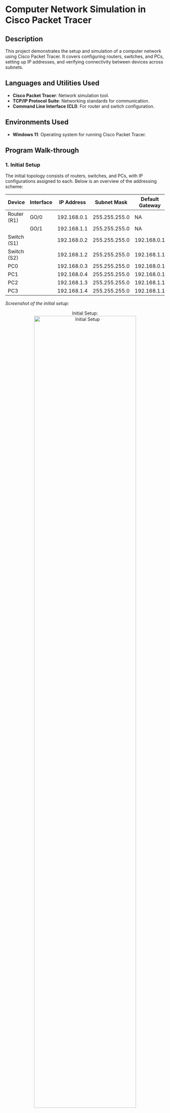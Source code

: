 # **Computer Network Simulation in Cisco Packet Tracer**

## **Description**
This project demonstrates the setup and simulation of a computer network using Cisco Packet Tracer. It covers configuring routers, switches, and PCs, setting up IP addresses, and verifying connectivity between devices across subnets.

## **Languages and Utilities Used**
- **Cisco Packet Tracer**: Network simulation tool.
- **TCP/IP Protocol Suite**: Networking standards for communication.
- **Command Line Interface (CLI)**: For router and switch configuration.

## **Environments Used**
- **Windows 11**: Operating system for running Cisco Packet Tracer.

## **Program Walk-through**

### **1. Initial Setup**
The initial topology consists of routers, switches, and PCs, with IP configurations assigned to each. Below is an overview of the addressing scheme:

| Device     | Interface | IP Address   | Subnet Mask     | Default Gateway |
|------------|-----------|--------------|-----------------|-----------------|
| Router (R1)| GO/0      | 192.168.0.1  | 255.255.255.0   | NA              |
|            | GO/1      | 192.168.1.1  | 255.255.255.0   | NA              |
| Switch (S1)|           | 192.168.0.2  | 255.255.255.0   | 192.168.0.1     |
| Switch (S2)|           | 192.168.1.2  | 255.255.255.0   | 192.168.1.1     |
| PC0        |           | 192.168.0.3  | 255.255.255.0   | 192.168.0.1     |
| PC1        |           | 192.168.0.4  | 255.255.255.0   | 192.168.0.1     |
| PC2        |           | 192.168.1.3  | 255.255.255.0   | 192.168.1.1     |
| PC3        |           | 192.168.1.4  | 255.255.255.0   | 192.168.1.1     |

*Screenshot of the initial setup:*  
<p align="center">
Initial Setup:  <br/>
<img src="https://imgur.com/TMCs9i3.png" height="80%" width="80%" alt="Initial Setup"/>
</p>
---

### **2. Configuring the Router and Switch CLI**
The configuration commands for the router and switches include setting up IP addresses, enabling interfaces, and defining routing. Below are example commands for Router R1:

```plaintext
enable
configure terminal
interface g0/0
ip address 192.168.0.1 255.255.255.0
no shutdown
exit
interface g0/1
ip address 192.168.1.1 255.255.255.0
no shutdown
```

*Screenshot of router CLI configuration:*  
![Router Configuration](./path/to/router_configuration_image.png)

Similarly, the switches are configured to assign management IPs and enable VLANs if needed.

*Screenshot of switch CLI configuration:*  
![Switch Configuration](./path/to/switch_configuration_image.png)

---

### **3. Configuring PCs**
Each PC's IP settings were manually configured using the built-in IP configuration tool.

*Screenshot of IP configuration for PC0:*  
![PC IP Configuration](./path/to/pc0_ip_configuration_image.png)

---

### **4. Running the Simulation**
Using Packet Tracer's simulation mode, ICMP packets (ping requests) were sent between PCs across subnets. The packet flow was monitored to ensure proper routing and connectivity.

*Screenshot of simulation process:*  
![Simulation Process](./path/to/simulation_screenshot.png)

---

### **5. Troubleshooting**
During the simulation, troubleshooting steps involved:
- Verifying IP configuration on all devices.
- Checking routing table entries.
- Ensuring correct subnet masks and default gateway settings.

---

### **6. Simulation Complete**
All devices were able to communicate across the network, demonstrating a successful configuration.

---

Feel free to attach the images you've prepared into the placeholders (e.g., `./path/to/initial_setup_image.png`) in your GitHub repo. Let me know if you'd like me to help format any specific part further!
